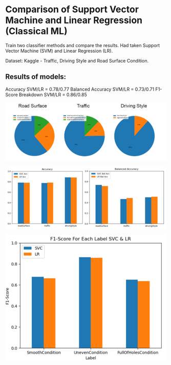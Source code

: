 # Comparison of Support Vector Machine and Linear Regression (Classical ML) 


Train two classifier methods and compare the results.
Had taken Support Vector Machine (SVM) and Linear Regression (LR).


Dataset: Kaggle - Traffic, Driving Style and Road Surface Condition.


## Results of models:

Accuracy SVM/LR = 0.78/0.77
Balanced Accuracy SVM/LR = 0.73/0.71
F1-Score Breakdown SVM/LR = 0.86/0.85

![Results](https://github.com/GusevPortfolio/Comparison-of-SVM-and-LR-in-ML/blob/main/Visualisation/Results%201.PNG)

![Results](https://github.com/GusevPortfolio/Comparison-of-SVM-and-LR-in-ML/blob/main/Visualisation/Results%202.PNG)

![Results](https://github.com/GusevPortfolio/Comparison-of-SVM-and-LR-in-ML/blob/main/Visualisation/Results%203.PNG)
